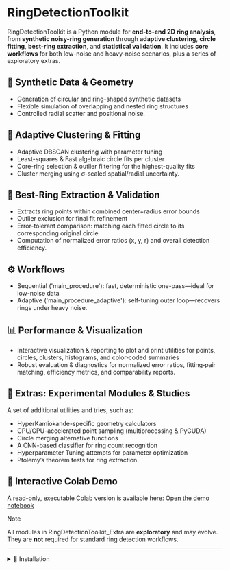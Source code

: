 # RingDetectionToolkit

RingDetectionToolkit is a Python module for **end-to-end 2D ring analysis**, from **synthetic noisy-ring generation** through **adaptive clustering**, **circle fitting**, **best-ring extraction**, and **statistical validation**. It includes **core workflows** for both low-noise and heavy-noise scenarios, plus a series of exploratory extras.

## :triangular_ruler: Synthetic Data & Geometry 
- Generation of circular and ring-shaped synthetic datasets
- Flexible simulation of overlapping and nested ring structures
- Controlled radial scatter and positional noise.

## :bookmark_tabs: Adaptive Clustering & Fitting
- Adaptive DBSCAN clustering with parameter tuning
- Least-squares & Fast algebraic circle fits per cluster 
- Core-ring selection & outlier filtering for the highest-quality fits  
- Cluster merging using σ-scaled spatial/radial uncertainty.

## :dart: Best-Ring Extraction & Validation
- Extracts ring points within combined center+radius error bounds  
- Outlier exclusion for final fit refinement  
- Error-tolerant comparison: matching each fitted circle to its corresponding original circle  
- Computation of normalized error ratios (x, y, r) and overall detection efficiency.

## :gear: Workflows
- Sequential ('main_procedure'): fast, deterministic one-pass—ideal for low-noise data  
- Adaptive ('main_procedure_adaptive'): self-tuning outer loop—recovers rings under heavy noise.

## :bar_chart: Performance & Visualization
- Interactive visualization & reporting to plot and print utilities for points, circles, clusters, histograms, and color‐coded summaries  
- Robust evaluation & diagnostics for normalized error ratios, fitting‐pair matching, efficiency metrics, and comparability reports.


## :rocket: Extras: Experimental Modules & Studies
A set of additional utilities and tries, such as:
- HyperKamiokande-specific geometry calculators
- CPU/GPU-accelerated point sampling (multiprocessing & PyCUDA)  
- Circle merging alternative functions
- A CNN-based classifier for ring count recognition
- Hyperparameter Tuning attempts for parameter optimization
- Ptolemy’s theorem tests for ring extraction.

## :notebook_with_decorative_cover: Interactive Colab Demo

A read-only, executable Colab version is available here:
[Open the demo notebook](https://colab.research.google.com/drive/1454qnYQ4ZSxsiQox7dS8wo6We9gcrMfM?usp=sharing)

> [!Note]
> All modules in RingDetectionToolkit_Extra are **exploratory** and may evolve. They are **not** required for standard ring detection workflows.

---
<details>
<summary>🔧 Installation</summary>

```bash
git clone https://github.com/AlessandroFiorentino/RingDetectionToolkit.git
cd RingDetectionToolkit
pip install -r requirements.txt
```

